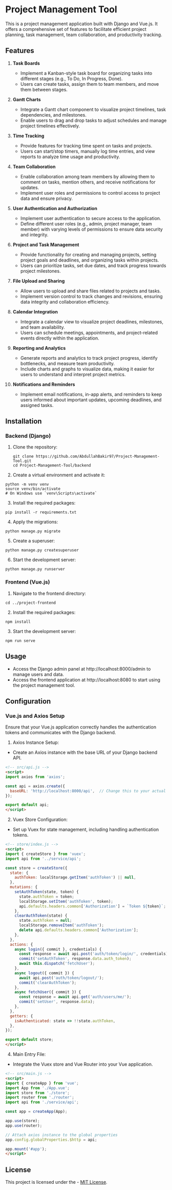 # Project Management Tool

This is a project management application built with Django and Vue.js. It offers a comprehensive set of features to facilitate efficient project planning, task management, team collaboration, and productivity tracking.

## Features

1. **Task Boards**
   - Implement a Kanban-style task board for organizing tasks into different stages (e.g., To Do, In Progress, Done).
   - Users can create tasks, assign them to team members, and move them between stages.

2. **Gantt Charts**
   - Integrate a Gantt chart component to visualize project timelines, task dependencies, and milestones.
   - Enable users to drag and drop tasks to adjust schedules and manage project timelines effectively.

3. **Time Tracking**
   - Provide features for tracking time spent on tasks and projects.
   - Users can start/stop timers, manually log time entries, and view reports to analyze time usage and productivity.

4. **Team Collaboration**
   - Enable collaboration among team members by allowing them to comment on tasks, mention others, and receive notifications for updates.
   - Implement user roles and permissions to control access to project data and ensure privacy.

5. **User Authentication and Authorization**
   - Implement user authentication to secure access to the application.
   - Define different user roles (e.g., admin, project manager, team member) with varying levels of permissions to ensure data security and integrity.

6. **Project and Task Management**
   - Provide functionality for creating and managing projects, setting project goals and deadlines, and organizing tasks within projects.
   - Users can prioritize tasks, set due dates, and track progress towards project milestones.

7. **File Upload and Sharing**
   - Allow users to upload and share files related to projects and tasks.
   - Implement version control to track changes and revisions, ensuring data integrity and collaboration efficiency.

8. **Calendar Integration**
   - Integrate a calendar view to visualize project deadlines, milestones, and team availability.
   - Users can schedule meetings, appointments, and project-related events directly within the application.

9. **Reporting and Analytics**
   - Generate reports and analytics to track project progress, identify bottlenecks, and measure team productivity.
   - Include charts and graphs to visualize data, making it easier for users to understand and interpret project metrics.

10. **Notifications and Reminders**
    - Implement email notifications, in-app alerts, and reminders to keep users informed about important updates, upcoming deadlines, and assigned tasks.

## Installation

### Backend (Django)

1. Clone the repository:

   ```
   git clone https://github.com/AbdullahBakir97/Project-Management-Tool.git
   cd Project-Management-Tool/backend
   ```
2.	Create a virtual environment and activate it:
   
   ```
   python -m venv venv
   source venv/bin/activate  
   # On Windows use `venv\Scripts\activate`
   ```
3.	Install the required packages:

   ```
   pip install -r requirements.txt
   ```
4.	Apply the migrations:

   ```
   python manage.py migrate
   ```
5.	Create a superuser:

   ```
   python manage.py createsuperuser
   ```
6.	Start the development server:

   ```
   python manage.py runserver
   ```

### Frontend (Vue.js)

1.	Navigate to the frontend directory:

   ```
   cd ../project-frontend
   ```
2.	Install the required packages:

   ```
   npm install
   ```
3.	Start the development server:

   ```
   npm run serve
   ```

## Usage

- Access the Django admin panel at http://localhost:8000/admin to manage users and data.
- Access the frontend application at http://localhost:8080 to start using the project management tool.

## Configuration

### Vue.js and Axios Setup

Ensure that your Vue.js application correctly handles the authentication tokens and communicates with the Django backend.

1.	Axios Instance Setup:
- Create an Axios instance with the base URL of your Django backend API.
   
```html
<!-- src/api.js -->
<script>
import axios from 'axios';

const api = axios.create({
  baseURL: 'http://localhost:8000/api',  // Change this to your actual API base URL
});

export default api;
</script>
```

2.	Vuex Store Configuration:
- Set up Vuex for state management, including handling authentication tokens.
```html
<!-- store/index.js -->
<script>
import { createStore } from 'vuex';
import api from '../service/api';

const store = createStore({
  state: {
    authToken: localStorage.getItem('authToken') || null,
  },
  mutations: {
    setAuthToken(state, token) {
      state.authToken = token;
      localStorage.setItem('authToken', token);
      api.defaults.headers.common['Authorization'] = `Token ${token}`;
    },
    clearAuthToken(state) {
      state.authToken = null;
      localStorage.removeItem('authToken');
      delete api.defaults.headers.common['Authorization'];
    },
  },
  actions: {
    async login({ commit }, credentials) {
      const response = await api.post('auth/token/login/', credentials);
      commit('setAuthToken', response.data.auth_token);
      await this.dispatch('fetchUser');
    },
    async logout({ commit }) {
      await api.post('auth/token/logout/');
      commit('clearAuthToken');
    },
    async fetchUser({ commit }) {
      const response = await api.get('auth/users/me/');
      commit('setUser', response.data);
    },
  },
  getters: {
    isAuthenticated: state => !!state.authToken,
  },
});

export default store;
</script>
```

4.	Main Entry File:
- Integrate the Vuex store and Vue Router into your Vue application.
   
```html
<!-- src/main.js -->
<script>
import { createApp } from 'vue';
import App from './App.vue';
import store from './store';
import router from './router';
import api from './service/api';

const app = createApp(App);

app.use(store);
app.use(router);

// Attach axios instance to the global properties
app.config.globalProperties.$http = api;

app.mount('#app');
</script>
```

## License

This project is licensed under the - [MIT License](LICENSE). 
